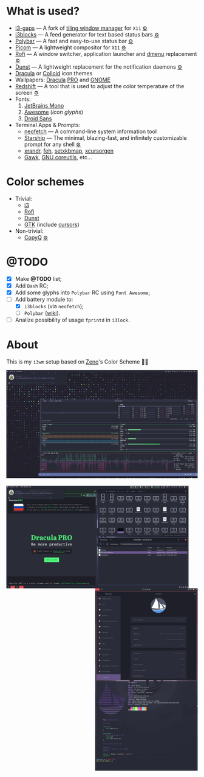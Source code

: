 # What is used?
- [i3-gaps](https://github.com/Airblader/i3) — A fork of [tiling window manager](https://github.com/i3/i3) for `X11` [⚙️](./config/i3/config)
- [i3blocks](https://github.com/vivien/i3blocks) — A feed generator for text based status bars [⚙️](./config/i3blocks/config)
- [Polybar](https://github.com/polybar/polybar) — A fast and easy-to-use status bar [⚙️](./config/polybar)
- [Picom](https://github.com/yshui/picom) — A lightweight compositor for `X11` [⚙️](./config/picom.conf)
- [Rofi](https://github.com/davatorium/rofi) — A window switcher, application launcher and [dmenu](https://tools.suckless.org/dmenu/) replacement [⚙️](./config/rofi/config.rasi)
- [Dunst](https://dunst-project.org/) — A lightweight replacement for the notification daemons [⚙️](./config/dunst/dunstrc)
- [Dracula](https://github.com/matheuuus/dracula-icons) or [Colloid](https://github.com/vinceliuice/Colloid-icon-theme) icon themes
- Wallpapers: [Dracula](https://github.com/dracula/wallpaper) [PRO](https://draculatheme.com/pro) and [GNOME](https://gitlab.gnome.org/GNOME/gnome-backgrounds)
- [Redshift](https://github.com/jonls/redshift) — A tool that is used to adjust the color temperature of the screen [⚙️](./config/redshift.conf)
- Fonts:
  1. [JetBrains Mono](https://www.jetbrains.com/lp/mono/)
  2. [Awesome](https://fontawesome.com/) (*icon glyphs*)
  3. [Droid Sans](https://fonts.adobe.com/fonts/droid-sans)
- Terminal Apps & Prompts:
  - [neofetch](https://github.com/dylanaraps/neofetch) — A command-line system information tool
  - [Starship](https://starship.rs/) — The minimal, blazing-fast, and infinitely customizable prompt for any shell [⚙️](./config/starship.toml)
  - [xrandr](https://x.org/releases/current/doc/man/man1/xrandr.1.xhtml), [feh](https://feh.finalrewind.org/), [setxkbmap](https://linux.die.net/man/1/setxkbmap), [xcursorgen](https://linux.die.net/man/1/xcursorgen)
  - [Gawk](https://www.gnu.org/software/gawk/), [GNU coreutils](https://www.gnu.org/software/coreutils/), etc...

# Color schemes
- Trivial:
  - [i3](https://github.com/dracula/i3)
  - [Rofi](https://github.com/dracula/rofi)
  - [Dunst](https://github.com/dracula/dunst)
  - [GTK](https://github.com/dracula/gtk) (include [cursors](https://github.com/dracula/gtk/tree/master/kde/cursors))
- Non-trivial:
  - [CopyQ](https://github.com/dracula/copyq) [⚙️](./config/copyq/themes/dracula-custom.ini)

# @TODO
- [x] Make **@TODO** list;
- [x] Add `Bash` RC;
- [x] Add some glyphs into `Polybar` RC using `Font Awesome`;
- [ ] Add battery module to:
  - [x] `i3blocks` (via `neofetch`);
  - [ ] `Polybar` ([wiki](https://github.com/polybar/polybar/wiki/Module:-battery)).
- [ ] Analize possibility of usage ```fprintd``` in ```i3lock```.

# About
This is my `i3wm` setup based on [Zeno](https://github.com/zenorocha)'s Color Scheme 🧛‍♂️

<div align="center"><img src="https://raw.githubusercontent.com/etokarew/i3dracula/main/captures/current.png" alt="Current"></div>
<br>
<div>
  <img src="https://raw.githubusercontent.com/etokarew/i3dracula/main/captures/hdmi.png" alt="HDMI" align="left" height="270px">
  <img src="https://raw.githubusercontent.com/etokarew/i3dracula/main/captures/dvi.png" alt="DVI" align="right" height="480px">
</div>
